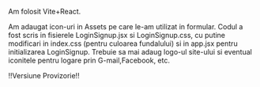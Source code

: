 Am folosit Vite+React.

Am adaugat icon-uri in Assets pe care le-am utilizat in formular. Codul a fost scris in fisierele LoginSignup.jsx si LoginSignup.css, cu putine modificari in index.css (pentru culoarea fundalului) si in app.jsx pentru initializarea LoginSignup. Trebuie sa mai adaug logo-ul site-ului si eventual iconitele pentru logare prin G-mail,Facebook, etc.

!!Versiune Provizorie!!
